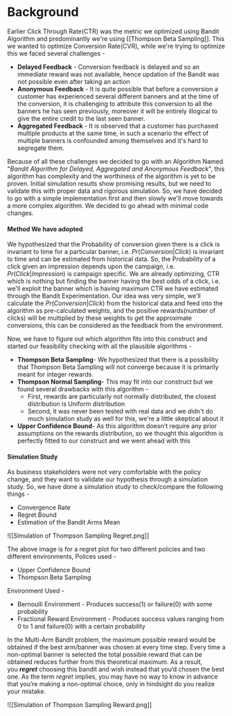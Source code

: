 # Background
Earlier Click Through Rate(CTR) was the metric we optimized using Bandit Algorithm and predominantly we're using [[Thompson Beta Sampling]]. This we wanted to optimize Conversion Rate(CVR), while we're trying to optimize this we faced several challenges - 

- **Delayed Feedback** - Conversion feedback is delayed and so an immediate reward was not available, hence updation of the Bandit was not possible even after taking an action
- **Anonymous Feedback** - It is quite possible that before a conversion a customer has experienced several different banners and at the time of the conversion, it is challenging to attribute this conversion to all the banners he has seen previously, moreover it will be entirely illogical to give the entire credit to the last seen banner.
- **Aggregated Feedback** - It is observed that a customer has purchased multiple products at the same time, in such a scenario the effect of multiple banners is confounded among themselves and it's hard to segregate them.

Because of all these challenges we decided to go with an Algorithm Named "_Bandit Algorithm for Delayed, Aggregated and Anonymous Feedback_", this algorithm has complexity and the worthiness of the algorithm is yet to be proven. Initial simulation results show promising results, but we need to validate this with proper data and rigorous simulation. So, we have decided to go with a simple implementation first and then slowly we'll move towards a more complex algorithm. We decided to go ahead with minimal code changes.

#### Method We have adopted
We hypothesized that the Probability of conversion given there is a click is invariant to time for a particular banner, i.e. $Pr(Conversion \vert Click)$ is invariant to time and can be estimated from historical data. So, the Probability of a click given an impression depends upon the campaign, i.e. $Pr(Click \vert Impression)$ is campaign specific. We are already optimizing, CTR which is nothing but finding the banner having the best odds of a click, i.e. we'll exploit the banner which is having maximum CTR we have estimated through the Bandit Experimentation. Our idea was very simple, we'll calculate the $Pr(Conversion \vert Click)$ from the historical data and feed into the algorithm as pre-calculated weights, and the positive rewards(number of clicks) will be multiplied by these weights to get the approximate conversions, this can be considered as the feedback from the environment.


Now, we have to figure out which algorithm fits into this construct and started our feasibility checking with all the plausible algorithms - 

- **Thompson Beta Sampling**- We hypothesized that there is a possibility that Thompson Beta Sampling will not converge because it is primarily meant for integer rewards.
- **Thompson Normal Sampling**- This may fit into our construct but we found several drawbacks with this algorithm - 
	- First, rewards are particularly not normally distributed, the closest distribution is Uniform distribution
	- Second, it was never been tested with real data and we didn't do much simulation study as well for this, we're a little skeptical about it
- **Upper Confidence Bound**- As this algorithm doesn't require any prior assumptions on the rewards distribution, so we thought this algorithm is perfectly fitted to our construct and we went ahead with this

#### Simulation Study
As business stakeholders were not very comfortable with the policy change, and they want to validate our hypothesis through a simulation study. So, we have done a simulation study to check/compare the following things - 
- Convergence Rate
- Regret Bound
- Estimation of the Bandit Arms Mean

![[Simulation of Thompson Sampling Regret.png]]

The above image is for a regret plot for two different policies and two different environments, 
Polices used - 
- Upper Confidence Bound
- Thompson Beta Sampling

Environment Used - 
- Bernoulli Environment - Produces success(1) or failure(0) with some probability
- Fractional Reward Environment - Produces success values ranging from 0 to 1 and failure(0) with a certain probability

In the Multi-Arm Bandit problem, the maximum possible reward would be obtained if the best arm/banner was chosen at every time step. Every time a non-optimal banner is selected the total possible reward that can be obtained reduces further from this theoretical maximum. As a result, you **_regret_** choosing this bandit and wish instead that you’d chosen the best one. As the term _regret_ implies, you may have no way to know in advance that you’re making a non-optimal choice, only in hindsight do you realize your mistake.



![[Simulation of Thompson Sampling Reward.png]]

